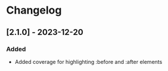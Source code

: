 # Changelog

## [2.1.0] - 2023-12-20

### Added

- Added coverage for highlighting :before and :after elements
